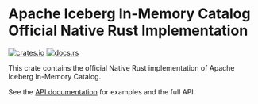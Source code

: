 <!--
  ~ Licensed to the Apache Software Foundation (ASF) under one
  ~ or more contributor license agreements.  See the NOTICE file
  ~ distributed with this work for additional information
  ~ regarding copyright ownership.  The ASF licenses this file
  ~ to you under the Apache License, Version 2.0 (the
  ~ "License"); you may not use this file except in compliance
  ~ with the License.  You may obtain a copy of the License at
  ~
  ~   http://www.apache.org/licenses/LICENSE-2.0
  ~
  ~ Unless required by applicable law or agreed to in writing,
  ~ software distributed under the License is distributed on an
  ~ "AS IS" BASIS, WITHOUT WARRANTIES OR CONDITIONS OF ANY
  ~ KIND, either express or implied.  See the License for the
  ~ specific language governing permissions and limitations
  ~ under the License.
-->

# Apache Iceberg In-Memory Catalog Official Native Rust Implementation

[![crates.io](https://img.shields.io/crates/v/iceberg.svg)](https://crates.io/crates/iceberg-catalog-inmemory)
[![docs.rs](https://img.shields.io/docsrs/iceberg.svg)](https://docs.rs/iceberg/latest/iceberg-catalog-inmemory/)

This crate contains the official Native Rust implementation of Apache Iceberg In-Memory Catalog.

See the [API documentation](https://docs.rs/iceberg-catalog-inmemory/latest) for examples and the full API.
